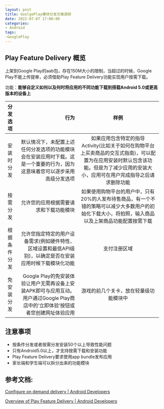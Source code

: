 ```yaml
---
layout: post
title: GoolgePlay模块分发方案调研
date: 2022-07-07 17:00:00
categories: 
- Android
tags:
-GooglePlay
---  
```


## Play Feature Delivery 概览
上架到Google Play的aab包，存在150M大小的限制，当超过的时候，Google Play不能上传提审，必须借助Play Feature Delivery功能实现用户按需下载。

功能：**能够自定义如何以及何时将应用的不同功能下载到搭载Android 5.0或更高版本的设备上**

| 分发选项 | 行为 | 样例 |
| :-----| ----: | :----: |
| 安装时分发 | 默认情况下，未配置上述任何分发选项的功能模块会在安装应用时下载。这是一个重要的行为，因为这意味着您可以逐步采用高级分发选项 | 如果应用包含特定的指导Activity(比如关于如何在购物平台上买卖商品的交互式指南)，可以配置为在应用安装时默认包含该功能。但是为了减少应用的安装大小，应用可在用户完成指导之后请求删除功能 |
| 按需分发 | 允许您的应用根据需要请求和下载功能模块 | 如果使用购物平台的用户中，只有20%的人发布待售商品，有一个不错的策略可以减少大多数用户的初始化下载大小，将拍照，输入商品以及上架商品功能配置按需下载 |  
| 根据条件分发 | 允许您指定特定的用户设备需求(例如硬件特性、区域设置和最低API级别)，以确定是否在安装应用时候下载模块化功能  | 支付注册区域  
| 免安装分发 | Google Play的免安装体验让用户无需再设备上安装APK即可与应用互动。用户通过Google Play商店中的‘立即体验’按钮或者您创建网址体验应用  | 游戏的前几个关卡，放在轻量级功能模块中


## 注意事项
* 按条件分发或者按需分发安装50个以上导致性能问题
* 只有Android5.0以上，才支持按需下载和安装功能
* Play Feature Delivery要求使用app bundle发布应用
* 家长端和学生端可以拆分出来的功能模块


## 参考文档:

[Configure on demand delivery  |  Android Developers](https://developer.android.com/guide/app-bundle/on-demand-delivery) 

[Overview of Play Feature Delivery  |  Android Developers](https://developer.android.com/guide/app-bundle/play-feature-delivery) 